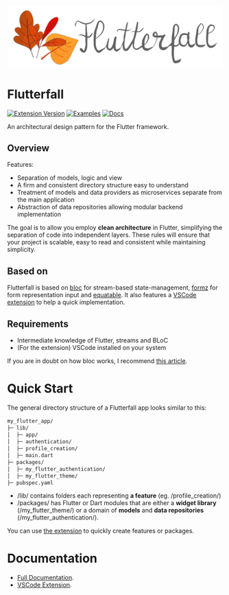 ![](docs/assets/artwork/logo.png)
# Flutterfall
[![Extension Version](https://img.shields.io/badge/Extension-0.1.2-blue?style=for-the-badge)](https://marketplace.visualstudio.com/items?itemName=nathanielxd.flutterfall) 
[![Examples](https://img.shields.io/badge/Examples-3-darkgreen?style=for-the-badge)](https://github.com/nathanielxd/flutterfall/blob/master/docs/DOCS.md#examples) 
[![Docs](https://img.shields.io/badge/Docs-WIP-yellow?style=for-the-badge)](https://github.com/nathanielxd/flutterfall/tree/master/docs/DOCS.md) 

An architectural design pattern for the Flutter framework.

## Overview

Features:
- Separation of models, logic and view
- A firm and consistent directory structure easy to understand
- Treatment of models and data providers as microservices separate from the main application
- Abstraction of data repositories allowing modular backend implementation

The goal is to allow you employ **clean architecture** in Flutter, simplifying the separation of code into independent layers. These rules will ensure that your project is scalable, easy to read and consistent while maintaining simplicity.

## Based on

Flutterfall is based on [bloc](https://pub.dev/packages/flutter_bloc) for stream-based state-management, [formz](https://pub.dev/packages/formz) for form representation input and [equatable](https://pub.dev/packages/equatable). It also features a [VSCode extension](https://github.com/nathanielxd/flutterfall/tree/master/extensions/vscode) to help a quick implementation.

## Requirements

- Intermediate knowledge of Flutter, streams and BLoC
- (For the extension) VSCode installed on your system

If you are in doubt on how bloc works, I recommend [this article](https://www.didierboelens.com/2018/08/reactive-programming-streams-bloc/).

# Quick Start

The general directory structure of a Flutterfall app looks similar to this:

```
my_flutter_app/
├─ lib/
│  ├─ app/
│  ├─ authentication/
│  ├─ profile_creation/
│  ├─ main.dart
├─ packages/
│  ├─ my_flutter_authentication/
│  ├─ my_flutter_theme/
├─ pubspec.yaml
```

* /lib/ contains folders each representing **a feature** (eg. /profile_creation/)
* /packages/ has Flutter or Dart modules that are either a **widget library** (/my_flutter_theme/) or a domain of **models** and **data repositories** (/my_flutter_authentication/).

You can use [the extension](https://github.com/nathanielxd/flutterfall/tree/master/extensions/vscode) to quickly create features or packages.

# Documentation

- [Full Documentation](https://github.com/nathanielxd/flutterfall/tree/master/docs/DOCS.md).
- [VSCode Extension](https://github.com/nathanielxd/flutterfall/tree/master/extensions/vscode).
